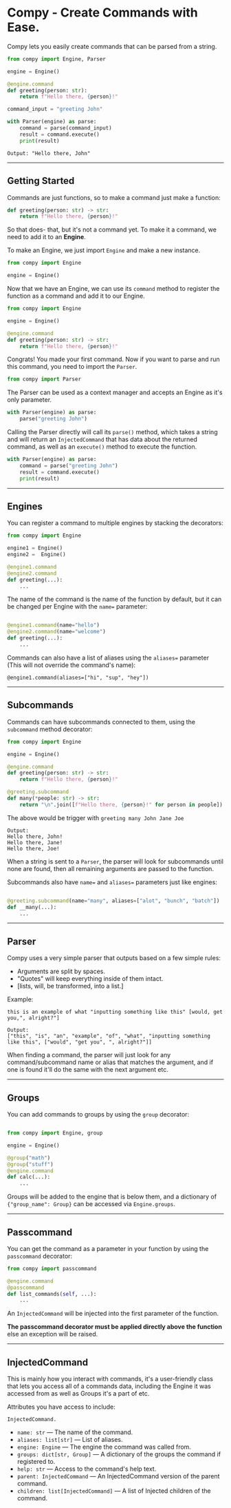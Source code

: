 # Compy - Create Commands with Ease.

Compy lets you easily create commands that can be parsed from a string.

```py
from compy import Engine, Parser

engine = Engine()

@engine.command
def greeting(person: str):
    return f"Hello there, {person}!"

command_input = "greeting John"

with Parser(engine) as parse:
    command = parse(command_input)
    result = command.execute()
    print(result)
```

```Output: "Hello there, John"```

---
## **Getting Started**

Commands are just functions, so to make a command just make a function:
```py
def greeting(person: str) -> str:
    return f"Hello there, {person}!"
```
So that does- that, but it's not a command yet. To make it a command, we need to add it to an **Engine**.

To make an Engine, we just import `Engine` and make a new instance.
```py
from compy import Engine

engine = Engine()
```

Now that we have an Engine, we can use its `command` method to register the function as a command and add it to our Engine.

```py
from compy import Engine

engine = Engine()

@engine.command
def greeting(person: str) -> str:
    return f"Hello there, {person}!"
```

Congrats! You made your first command. Now if you want to parse and run this command, you need to import the `Parser`.

```py
from compy import Parser
```
The Parser can be used as a context manager and accepts an Engine as it's only parameter.
```py
with Parser(engine) as parse:
    parse("greeting John")
```
Calling the Parser directly will call its `parse()` method, which takes a string and will return an `InjectedCommand` that has data about the returned command, as well as an `execute()` method to execute the function.
```py
with Parser(engine) as parse:
    command = parse("greeting John")
    result = command.execute()
    print(result)
```

---
## Engines

You can register a command to multiple engines by stacking the decorators:
```py
from compy import Engine

engine1 = Engine()
engine2 =  Engine()

@engine1.command
@engine2.command
def greeting(...):
    ...
```
The name of the command is the name of the function by default, but it can be changed per Engine with the `name=` parameter:
```py

@engine1.command(name="hello")
@engine2.command(name="welcome")
def greeting(...):
    ...
```

Commands can also have a list of aliases using the `aliases=` parameter (This will not override the command's name):
```
@engine1.command(aliases=["hi", "sup", "hey"])
```

---
## Subcommands

Commands can have subcommands connected to them, using the `subcommand` method decorator:
```py
from compy import Engine

engine = Engine()

@engine.command
def greeting(person: str) -> str:
    return f"Hello there, {person}!"

@greeting.subcommand
def many(*people: str) -> str:
    return "\n".join([f"Hello there, {person}!" for person in people])
```
The above would be trigger with `greeting many John Jane Joe`
```
Output:
Hello there, John!
Hello there, Jane!
Hello there, Joe!
```
When a string is sent to a `Parser`, the parser will look for subcommands until none are found, then all remaining arguments are passed to the function.

Subcommands also have `name=` and `aliases=` parameters just like engines:
```py

@greeting.subcommand(name="many", aliases=["alot", "bunch", "batch"])
def __many(...):
    ...
```

---
## Parser

Compy uses a very simple parser that outputs based on a few simple rules:

 - Arguments are split by spaces.
 - "Quotes" will keep everything inside of them intact.
 - [lists, will, be transformed, into a list.]

Example:
```
this is an example of what "inputting something like this" [would, get you,", alright?"]
```
```
Output:
["this", "is", "an", "example", "of", "what", "inputting something like this", ["would", "get you", ", alright?"]]
```

When finding a command, the parser will just look for any command/subcommand name or alias that matches the argument, and if one is found it'll do the same with the next argument etc.

---
## Groups

You can add commands to groups by using the `group` decorator:
```py

from compy import Engine, group

engine = Engine()

@group("math")
@group("stuff")
@engine.command
def calc(...):
    ...
```
Groups will be added to the engine that is below them, and a dictionary of `{"group_name": Group}` can be accessed via `Engine.groups`.

---
## Passcommand

You can get the command as a parameter in your function by using the `passcommand` decorator:
```py
from compy import passcommand

@engine.command
@passcommand
def list_commands(self, ...):
    ...
```
An `InjectedCommand` will be injected into the first parameter of the function.

**The passcommand decorator must be applied directly above the function** else an exception will be raised.

---
## InjectedCommand

This is mainly how you interact with commands, it's a user-friendly class that lets you access all of a commands data, including the Engine it was accessed from as well as Groups it's a part of etc.

Attributes you have access to include:

`InjectedCommand.`
 - `name: str` — The name of the command.
 - `aliases: list[str]` — List of aliases.
 - `engine: Engine` — The engine the command was called from.
 - `groups: dict[str, Group]` — A dictionary of the groups the command if registered to.
 - `help: str` — Access to the command's help text.
 - `parent: InjectedCommand` — An InjectedCommand version of the parent command.
 - `children: list[InjectedCommand]` — A list of Injected children of the command.